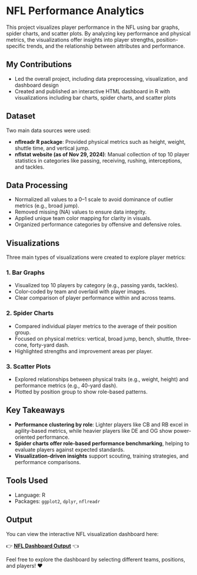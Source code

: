 # NFL Performance Analytics

This project visualizes player performance in the NFL using bar graphs, spider charts, and scatter plots. By analyzing key performance and physical metrics, the visualizations offer insights into player strengths, position-specific trends, and the relationship between attributes and performance.

## My Contributions

- Led the overall project, including data preprocessing, visualization, and dashboard design
- Created and published an interactive HTML dashboard in R with visualizations including bar charts, spider charts, and scatter plots

## Dataset

Two main data sources were used:
- **nflreadr R package**: Provided physical metrics such as height, weight, shuttle time, and vertical jump.
- **nflstat website (as of Nov 29, 2024)**: Manual collection of top 10 player statistics in categories like passing, receiving, rushing, interceptions, and tackles.

## Data Processing

- Normalized all values to a 0–1 scale to avoid dominance of outlier metrics (e.g., broad jump).
- Removed missing (NA) values to ensure data integrity.
- Applied unique team color mapping for clarity in visuals.
- Organized performance categories by offensive and defensive roles.

## Visualizations

Three main types of visualizations were created to explore player metrics:

### 1. Bar Graphs
- Visualized top 10 players by category (e.g., passing yards, tackles).
- Color-coded by team and overlaid with player images.
- Clear comparison of player performance within and across teams.

### 2. Spider Charts
- Compared individual player metrics to the average of their position group.
- Focused on physical metrics: vertical, broad jump, bench, shuttle, three-cone, forty-yard dash.
- Highlighted strengths and improvement areas per player.

### 3. Scatter Plots
- Explored relationships between physical traits (e.g., weight, height) and performance metrics (e.g., 40-yard dash).
- Plotted by position group to show role-based patterns.

## Key Takeaways

- **Performance clustering by role**: Lighter players like CB and RB excel in agility-based metrics, while heavier players like DE and OG show power-oriented performance.
- **Spider charts offer role-based performance benchmarking**, helping to evaluate players against expected standards.
- **Visualization-driven insights** support scouting, training strategies, and performance comparisons.

## Tools Used

- Language: R
- Packages: `ggplot2`, `dplyr`, `nflreadr`

## Output

You can view the interactive NFL visualization dashboard here:  


👉 **[NFL Dashboard Output](https://ylee219.shinyapps.io/NFL_Analysis/)** 👈


Feel free to explore the dashboard by selecting different teams, positions, and players! ❤️

